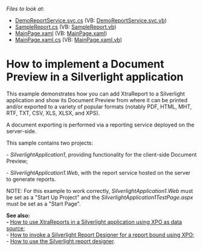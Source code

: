 <!-- default file list -->
*Files to look at*:

* [DemoReportService.svc.cs](./CS/SilverlightApplication1.Web/DemoReportService.svc.cs) (VB: [DemoReportService.svc.vb](./VB/SilverlightApplication1.Web/DemoReportService.svc.vb))
* [SampleReport.cs](./CS/SilverlightApplication1.Web/SampleReport.cs) (VB: [SampleReport.vb](./VB/SilverlightApplication1.Web/SampleReport.vb))
* [MainPage.xaml](./CS/SilverlightApplication1/MainPage.xaml) (VB: [MainPage.xaml](./VB/SilverlightApplication1/MainPage.xaml))
* [MainPage.xaml.cs](./CS/SilverlightApplication1/MainPage.xaml.cs) (VB: [MainPage.xaml.vb](./VB/SilverlightApplication1/MainPage.xaml.vb))
<!-- default file list end -->
# How to implement a Document Preview in a Silverlight application


<p>This example demonstrates how you can add XtraReport to a Silverlight application and show its Document Preview from where it can be printed and/or exported to a variety of popular formats (notably PDF, HTML, MHT, RTF, TXT, CSV, XLS, XLSX, and XPS).</p>
<p>A document exporting is performed via a reporting service deployed on the server-side.</p>
<p>This sample contains two projects:</p>
<p>- <em>SilverlightApplication1</em>, providing functionality for the client-side Document Preview;</p>
<p>- <em>SilverlightApplication1.Web</em>, with the report service hosted on the server to generate reports.</p>
<p>NOTE: For this example to work correctly, <em>SilverlightApplication1.Web</em> must be set as a "Start Up Project" and the <em>SilverlightApplication1TestPage.aspx</em> must be set as a "Start Page".</p>
<p><strong>See also:<br /> - </strong><a href="https://www.devexpress.com/Support/Center/p/E2708">How to use XtraReports in a Silverlight application using XPO as data source</a>;<br /> - <a href="https://www.devexpress.com/Support/Center/p/E3731">How to invoke a Silverlight Report Designer for a report bound using XPO</a>;<br /> - <a href="https://www.devexpress.com/Support/Center/p/E3690">How to use the Silverlight report designer</a>.</p>

<br/>


